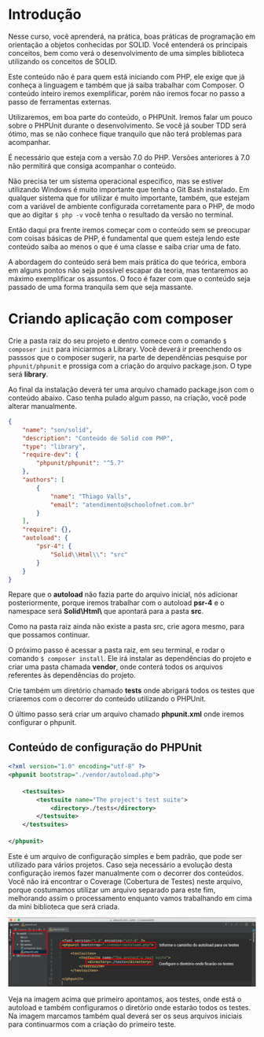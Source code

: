 # Introdução

Nesse curso, você aprenderá, na prática, boas práticas de programação em orientação a objetos conhecidas por SOLID. Você entenderá os principais conceitos, bem como verá o desenvolvimento de uma simples biblioteca utilizando os conceitos de SOLID.

Este conteúdo não é para quem está iniciando com PHP, ele exige que já conheça a linguagem e também que já saiba trabalhar com Composer. O conteúdo inteiro iremos exemplificar, porém não iremos focar no passo a passo de ferramentas externas.

Utilizaremos, em boa parte do conteúdo, o PHPUnit. Iremos falar um pouco sobre o PHPUnit durante o desenvolvimento. Se você já souber TDD será ótimo, mas se não conhece fique tranquilo que não terá problemas para acompanhar.

É necessário que esteja com a versão 7.0 do PHP. Versões anteriores à 7.0 não permitirá que consiga acompanhar o conteúdo.

Não precisa ter um sistema operacional específico, mas se estiver utilizando Windows é muito importante que tenha o Git Bash instalado. Em qualquer sistema que for utilizar é muito importante, também, que estejam com a variável de ambiente configurada corretamente para o PHP, de modo que ao digitar `$ php -v` você tenha o resultado da versão no terminal.

Então daqui pra frente iremos começar com o conteúdo sem se preocupar com coisas básicas de PHP, é fundamental que quem esteja lendo este conteúdo saiba ao menos o que é uma classe e saiba criar uma de fato.

A abordagem do conteúdo será bem mais prática do que teórica, embora em alguns pontos não seja possível escapar da teoria, mas tentaremos ao máximo exemplificar os assuntos. O foco é fazer com que o conteúdo seja passado de uma forma tranquila sem que seja massante.

# Criando aplicação com composer

Crie a pasta raiz do seu projeto e dentro comece com o comando `$ composer init` para iniciarmos a Library. Você deverá ir preenchendo os passsos que o composer sugerir, na parte de dependências pesquise por `phpunit/phpunit` e prossiga com a criação do arquivo package.json. O type será **library**.

Ao final da instalação deverá ter uma arquivo chamado package.json com o conteúdo abaixo. Caso tenha pulado algum passo, na criação, você pode alterar manualmente.

```json
{
    "name": "son/solid",
    "description": "Conteúdo de Solid com PHP",
    "type": "library",
    "require-dev": {
        "phpunit/phpunit": "^5.7"
    },
    "authors": [
        {
            "name": "Thiago Valls",
            "email": "atendimento@schoolofnet.com.br"
        }
    ],
    "require": {},
    "autoload": {
        "psr-4": {
            "Solid\\Html\\": "src"
        }
    }
}
```

Repare que o **autoload** não fazia parte do arquivo inicial, nós adicionar posteriormente, porque iremos trabalhar com o autoload **psr-4** e o namespace será **Solid\\Html\\** que apontará para a pasta **src**.

Como na pasta raiz ainda não existe a pasta src, crie agora mesmo, para que possamos continuar.

O próximo passo é acessar a pasta raiz, em seu terminal, e rodar o comando `$ composer install`. Ele irá instalar as dependências do projeto e criar uma pasta chamada **vendor**, onde conterá todos os arquivos referentes às dependências do projeto.

Crie também um diretório chamado **tests** onde abrigará todos os testes que criaremos com o decorrer do conteúdo utilizando o PHPUnit.

O último passo será criar um arquivo chamado **phpunit.xml** onde iremos configurar o phpunit.

## Conteúdo de configuração do PHPUnit

```xml
<?xml version="1.0" encoding="utf-8" ?>
<phpunit bootstrap="./vendor/autoload.php">

    <testsuites>
        <testsuite name="The project's test suite">
            <directory>./tests</directory>
        </testsuite>
    </testsuites>

</phpunit>
```

Este é um arquivo de configuração simples e bem padrão, que pode ser utilizado para vários projetos. Caso seja necessário a evolução desta configuração iremos fazer manualmente com o decorrer dos conteúdos. Você não irá encontrar o Coverage (Cobertura de Testes) neste arquivo, porque costumamos utilizar um arquivo separado para este fim, melhorando assim o processamento enquanto vamos trabalhando em cima da mini biblioteca que será criada.

![phpunit_xml_configuration](./images/phpunit_xml_configuration.png "phpunit_xml_configuration")

Veja na imagem acima que primeiro apontamos, aos testes, onde está o autoload e também configuramos o diretório onde estarão todos os testes. Na imagem marcamos também qual deverá ser os seus arquivos iniciais para continuarmos com a criação do primeiro teste.